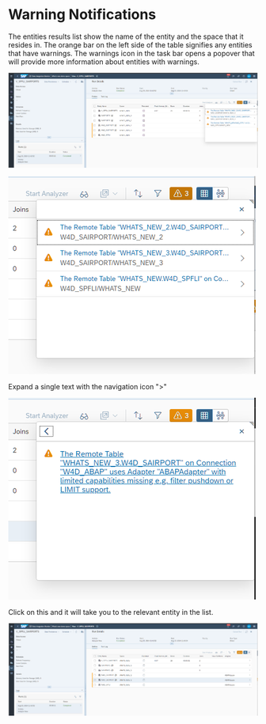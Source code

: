 <!-- loio8337d8d84c0942328e44984cbd09ecf9 -->

# Warning Notifications



The entities results list show the name of the entity and the space that it resides in. The orange bar on the left side of the table signifies any entities that have warnings. The warnings icon in the task bar opens a popover that will provide more information about entities with warnings.

![](images/Cross-space_view_analyzer_2_a1dd3d6.png)

![](images/Cross-space_view_analyzer3_popover_1_7ddc454.png)

Expand a single text with the navigation icon "\>"

![](images/Cross-space_view_analyzer_4_popover_2_5ce64d5.png)

Click on this and it will take you to the relevant entity in the list.

![](images/Cross-space_view_analyzer_5_popover_3_1341e7d.png)


